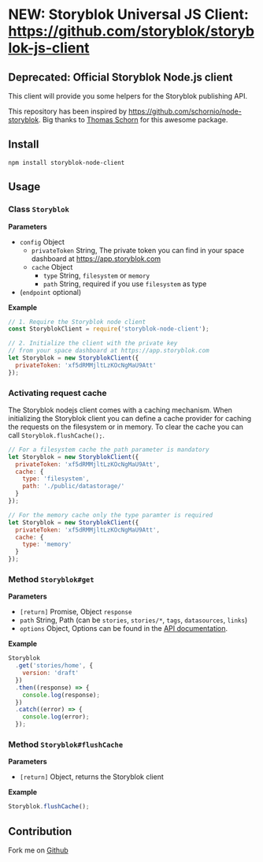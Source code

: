 # NEW: Storyblok Universal JS Client: https://github.com/storyblok/storyblok-js-client

## Deprecated: Official Storyblok Node.js client

This client will provide you some helpers for the Storyblok publishing API.

This repository has been inspired by https://github.com/schornio/node-storyblok. Big thanks to [Thomas Schorn](https://github.com/schornio) for this awesome package.

## Install

```
npm install storyblok-node-client
```

## Usage

### Class `Storyblok`

**Parameters**

- `config` Object
  - `privateToken` String, The private token you can find in your space dashboard at https://app.storyblok.com
  - `cache` Object
    - `type` String, `filesystem` or `memory`
    - `path` String, required if you use `filesystem` as type
- (`endpoint` optional)

**Example**

```javascript
// 1. Require the Storyblok node client
const StoryblokClient = require('storyblok-node-client');

// 2. Initialize the client with the private key 
// from your space dashboard at https://app.storyblok.com
let Storyblok = new StoryblokClient({
  privateToken: 'xf5dRMMjltLzKOcNgMaU9Att'
});
```

### Activating request cache

The Storyblok nodejs client comes with a caching mechanism.
When initializing the Storyblok client you can define a cache provider for caching the requests on the filesystem or in memory.
To clear the cache you can call `Storyblok.flushCache();`.

```javascript
// For a filesystem cache the path parameter is mandatory
let Storyblok = new StoryblokClient({
  privateToken: 'xf5dRMMjltLzKOcNgMaU9Att',
  cache: {
    type: 'filesystem',
    path: './public/datastorage/'
  }
});

// For the memory cache only the type paramter is required
let Storyblok = new StoryblokClient({
  privateToken: 'xf5dRMMjltLzKOcNgMaU9Att',
  cache: {
    type: 'memory'
  }
});
```

### Method `Storyblok#get`

**Parameters**
- `[return]` Promise, Object `response`
- `path` String, Path (can be `stories`, `stories/*`, `tags`, `datasources`, `links`)
- `options` Object, Options can be found in the [API documentation](https://www.storyblok.com/docs/Delivery-Api/get-a-story).

**Example**

```javascript
Storyblok
  .get('stories/home', {
    version: 'draft'
  })
  .then((response) => {
    console.log(response);
  })
  .catch((error) => {
    console.log(error);
  });
```

### Method `Storyblok#flushCache`

**Parameters**

- `[return]` Object, returns the Storyblok client

**Example**

```javascript
Storyblok.flushCache();
```

## Contribution

Fork me on [Github](https://github.com/storyblok/storyblok-node-client)
